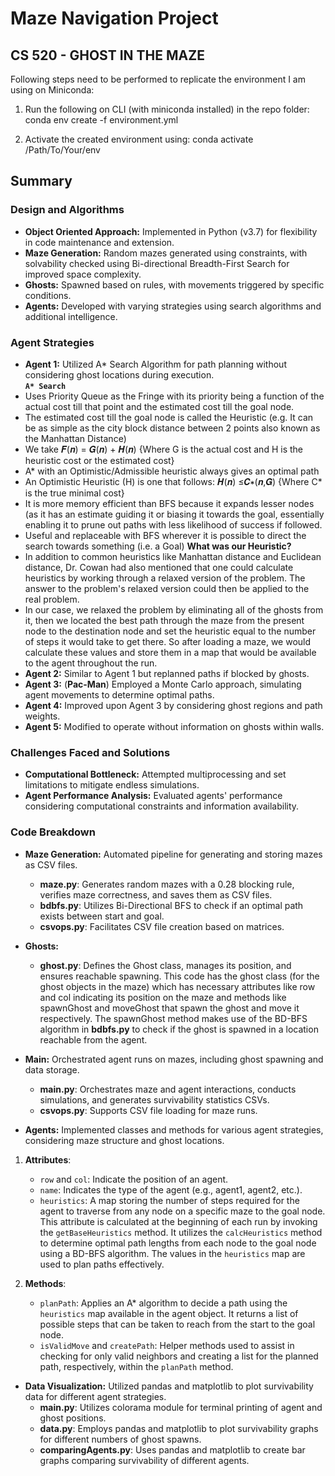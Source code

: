 # Maze Navigation Project

## CS 520 - GHOST IN THE MAZE

Following steps need to be performed to replicate the environment I am using on Miniconda:

1. Run the following on CLI (with miniconda installed) in the repo folder: conda env create -f environment.yml

2. Activate the created environment using: conda activate /Path/To/Your/env

## Summary

### Design and Algorithms

- **Object Oriented Approach:** Implemented in Python (v3.7) for flexibility in code maintenance and extension.
- **Maze Generation:** Random mazes generated using constraints, with solvability checked using Bi-directional Breadth-First Search for improved space complexity.
- **Ghosts:** Spawned based on rules, with movements triggered by specific conditions.
- **Agents:** Developed with varying strategies using search algorithms and additional intelligence.

### Agent Strategies

- **Agent 1:** Utilized A* Search Algorithm for path planning without considering ghost locations during execution. <br>
 **`A* Search`** <br>
- Uses Priority Queue as the Fringe with its priority being a function of the actual cost till that point and the estimated cost till the goal node.
- The estimated cost till the goal node is called the Heuristic (e.g. It can be as simple as the city block distance between 2 points also known as the Manhattan Distance)
- We take 𝑭(𝒏) = 𝑮(𝒏) + 𝑯(𝒏)
  {Where G is the actual cost and H is the heuristic cost or the estimated cost}
- A* with an Optimistic/Admissible heuristic always gives an optimal path
- An Optimistic Heuristic (H) is one that follows: 𝑯(𝒏) ≤𝑪∗(𝒏,𝑮)
  {Where C* is the true minimal cost}
- It is more memory efficient than BFS because it expands lesser nodes (as it has an estimate guiding it or biasing it towards the goal, essentially enabling it to prune out paths with less likelihood of success if followed.
- Useful and replaceable with BFS wherever it is possible to direct the search towards something (i.e. a Goal)
**What was our Heuristic?** <br>
- In addition to common heuristics like Manhattan distance and Euclidean distance, Dr. Cowan
had also mentioned that one could calculate heuristics by working through a relaxed version of
the problem. The answer to the problem's relaxed version could then be applied to the real
problem.
- In our case, we relaxed the problem by eliminating all of the ghosts from it, then we located the
best path through the maze from the present node to the destination node and set the heuristic
equal to the number of steps it would take to get there. So after loading a maze, we would
calculate these values and store them in a map that would be available to the agent throughout
the run.
- **Agent 2:** Similar to Agent 1 but replanned paths if blocked by ghosts.
- **Agent 3:** (**Pac-Man**) Employed a Monte Carlo approach, simulating agent movements to determine optimal paths.
- **Agent 4:** Improved upon Agent 3 by considering ghost regions and path weights.
- **Agent 5:** Modified to operate without information on ghosts within walls.

### Challenges Faced and Solutions

- **Computational Bottleneck:** Attempted multiprocessing and set limitations to mitigate endless simulations.
- **Agent Performance Analysis:** Evaluated agents' performance considering computational constraints and information availability.

### Code Breakdown

- **Maze Generation:** Automated pipeline for generating and storing mazes as CSV files.

  - **maze.py**: Generates random mazes with a 0.28 blocking rule, verifies maze correctness, and saves them as CSV files.
  - **bdbfs.py**: Utilizes Bi-Directional BFS to check if an optimal path exists between start and goal.
  - **csvops.py**: Facilitates CSV file creation based on matrices.

- **Ghosts:**

  - **ghost.py**: Defines the Ghost class, manages its position, and ensures reachable spawning.
    This code has the ghost class (for the ghost objects in the maze) which has necessary attributes
    like row and col indicating its position on the maze and methods like spawnGhost and
    moveGhost that spawn the ghost and move it respectively. The spawnGhost method makes
    use of the BD-BFS algorithm in **bdbfs.py** to check if the ghost is spawned in a location
    reachable from the agent.

- **Main:** Orchestrated agent runs on mazes, including ghost spawning and data storage.

  - **main.py**: Orchestrates maze and agent interactions, conducts simulations, and generates survivability statistics CSVs.
  - **csvops.py**: Supports CSV file loading for maze runs.

- **Agents:** Implemented classes and methods for various agent strategies, considering maze structure and ghost locations.

1. **Attributes**:

   - `row` and `col`: Indicate the position of an agent.
   - `name`: Indicates the type of the agent (e.g., agent1, agent2, etc.).
   - `heuristics`: A map storing the number of steps required for the agent to traverse from any node on a specific maze to the goal node. This attribute is calculated at the beginning of each run by invoking the `getBaseHeuristics` method. It utilizes the `calcHeuristics` method to determine optimal path lengths from each node to the goal node using a BD-BFS algorithm. The values in the `heuristics` map are used to plan paths effectively.

2. **Methods**:
   - `planPath`: Applies an A\* algorithm to decide a path using the `heuristics` map available in the agent object. It returns a list of possible steps that can be taken to reach from the start to the goal node.
   - `isValidMove` and `createPath`: Helper methods used to assist in checking for only valid neighbors and creating a list for the planned path, respectively, within the `planPath` method.

- **Data Visualization:** Utilized pandas and matplotlib to plot survivability data for different agent strategies.
  - **main.py**: Utilizes colorama module for terminal printing of agent and ghost positions.
  - **data.py**: Employs pandas and matplotlib to plot survivability graphs for different numbers of ghost spawns.
  - **comparingAgents.py**: Uses pandas and matplotlib to create bar graphs comparing survivability of different agents.
